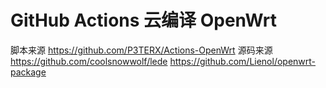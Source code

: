# GitHub Actions 云编译 OpenWrt

脚本来源 https://github.com/P3TERX/Actions-OpenWrt
源码来源 https://github.com/coolsnowwolf/lede
https://github.com/Lienol/openwrt-package
